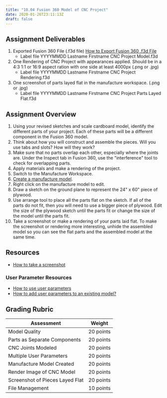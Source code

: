 ```yaml
---
title: "10.04 Fusion 360 Model of CNC Project"
date: 2020-01-26T23:11:13Z
draft: false
---
```


## Assignment Deliverables

1. Exported Fusion 360 File (.f3d file) [How to Export Fusion 360 .f3d File](../../../../3d-modeling/fusion-360/fusion-360-export-f3d-file.md)
   - Label file YYYYMMDD Lastname Firstname CNC Project Model.f3d
2. One Rendering of CNC Project with appearances applied. Should be in a 4:3 1:1 or 16:9 aspect ration with one side at least 4000px (.png or .jpg)
   - Label file YYYYMMDD Lastname Firstname CNC Project Rendering.f3d
3. One screenshot of parts layed flat in the manufacture workspace. (.png or .jpg)
   - Label file YYYYMMDD Lastname Firstname CNC Project Parts Layed Flat.f3d

## Assignment Overview

1. Using your revised sketches and scale cardboard model, identify the different parts of your project. Each of these parts will be a different component in the Fusion 360 model.
2. Think about how you will construct and assemble the pieces. Will you use tabs and slots? How will they work?
3. Make sure that no parts overlap each other, especially where the joints are. Under the Inspect tab in Fusion 360, use the "interference" tool to check for overlapping parts.
4. Apply materials and make a rendering of the project.
5. Switch to the Manufacture Workspace.
6. [Create a manufacture model](../../../../3d-modeling/fusion-360/fusion-360-make-manufacture-model-copy.md).
7. Right click on the manufacture model to edit.
8. Draw a sketch on the ground plane to represent the 24" x 60" piece of plywood.
9. Use arrange tool to place all the parts flat on the sketch. If all of the parts do not fit, then you will need to use a bigger piece of plywood. Edit the size of the plywood sketch until the parts fit or change the size of the model until the parts fit.
10. Take a screenshot or make a rendering of your parts laid flat. To make the screenshot or rendering more interesting, unhide the assembled model so you can see the flat parts and the assembled model at the same time.

## Resources

- [How to take a screenshot](../../../../software/how-to-take-a-screenshot.md)

### User Parameter Resources

- [How to use user parameters](https://youtu.be/H6W-Og4YyZ8)
- [How to add user parameters to an existing model?](https://youtu.be/sBEHI-N4DAY)

## Grading Rubric

<div class="responsive-table-markdown">

| Assessment                      | Weight    |
| ------------------------------- | --------- |
| Model Quality                   | 20 points |
| Parts as Separate Components    | 20 points |
| CNC Joints Modeled              | 20 points |
| Multiple User Parameters        | 20 points |
| Manufacture Model Created       | 20 points |
| Render Image of CNC Model       | 20 points |
| Screenshot of Pieces Layed Flat | 20 points |
| File Management                 | 10 points |

</div>
